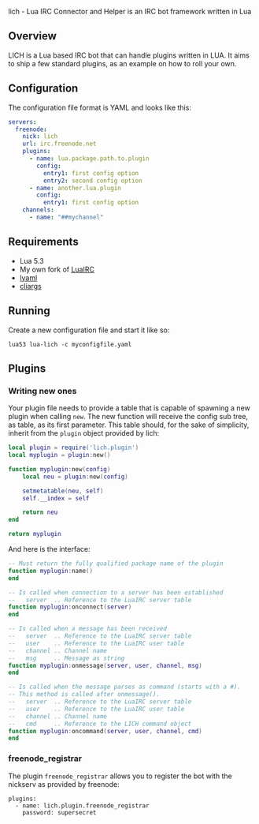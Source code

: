 lich - Lua IRC Connector and Helper is an IRC bot framework written in Lua

## Overview

LICH is a Lua based IRC bot that can handle plugins written in LUA. It
aims to ship a few standard plugins, as an example on how to roll your
own.

## Configuration

The configuration file format is YAML and looks like this:

```yaml
servers:
  freenode:
    nick: lich
    url: irc.freenode.net
    plugins:
      - name: lua.package.path.to.plugin
        config:
          entry1: first config option
          entry2: second config option
      - name: another.lua.plugin
        config:
          entry1: first config option
    channels:
      - name: "##mychannel"
```

## Requirements

* Lua 5.3
* My own fork of [LuaIRC](https://github.com/n0la/LuaIRC)
* [lyaml](https://github.com/gvvaughan/lyaml)
* [cliargs](https://github.com/amireh/lua_cliargs)

## Running

Create a new configuration file and start it like so:

```shell
lua53 lua-lich -c myconfigfile.yaml
```

## Plugins

### Writing new ones

Your plugin file needs to provide a table that is capable of spawning
a new plugin when calling ```new```. The new function will receive the
config sub tree, as table, as its first parameter. This table should,
for the sake of simplicity, inherit from the ```plugin``` object
provided by lich:

```lua
local plugin = require('lich.plugin')
local myplugin = plugin:new()

function myplugin:new(config)
    local neu = plugin:new(config)

    setmetatable(neu, self)
    self.__index = self

    return neu
end

return myplugin
```

And here is the interface:

```lua
-- Must return the fully qualified package name of the plugin
function myplugin:name()
end

-- Is called when connection to a server has been established
--   server  .. Reference to the LuaIRC server table
function myplugin:onconnect(server)
end

-- Is called when a message has been received
--   server  .. Reference to the LuaIRC server table
--   user    .. Reference to the LuaIRC user table
--   channel .. Channel name
--   msg     .. Message as string
function myplugin:onmessage(server, user, channel, msg)
end

-- Is called when the message parses as command (starts with a #).
-- This method is called after onmessage().
--   server  .. Reference to the LuaIRC server table
--   user    .. Reference to the LuaIRC user table
--   channel .. Channel name
--   cmd     .. Reference to the LICH command object
function myplugin:oncommand(server, user, channel, cmd)
end
```

### freenode_registrar

The plugin ```freenode_registrar``` allows you to register the bot
with the nickserv as provided by freenode:

```
plugins:
  - name: lich.plugin.freenode_registrar
    password: supersecret
```
